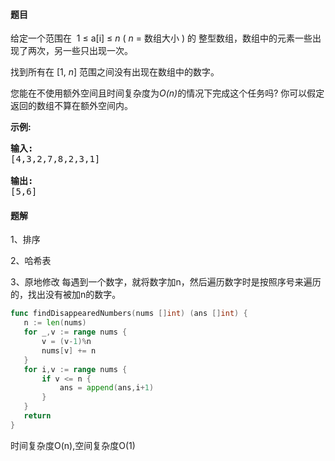 #### 题目
<p>给定一个范围在&nbsp; 1 &le; a[i] &le; <em>n</em> (&nbsp;<em>n</em> = 数组大小 ) 的 整型数组，数组中的元素一些出现了两次，另一些只出现一次。</p>

<p>找到所有在 [1, <em>n</em>] 范围之间没有出现在数组中的数字。</p>

<p>您能在不使用额外空间且时间复杂度为<em>O(n)</em>的情况下完成这个任务吗? 你可以假定返回的数组不算在额外空间内。</p>

<p><strong>示例:</strong></p>

<pre>
<strong>输入:</strong>
[4,3,2,7,8,2,3,1]

<strong>输出:</strong>
[5,6]
</pre>


 #### 题解
 1、排序
 
 2、哈希表
 
 3、原地修改
 每遇到一个数字，就将数字加n，然后遍历数字时是按照序号来遍历的，找出没有被加n的数字。
 ```go
func findDisappearedNumbers(nums []int) (ans []int) {
    n := len(nums)
    for _,v := range nums {
        v = (v-1)%n
        nums[v] += n
    }
    for i,v := range nums {
        if v <= n {
            ans = append(ans,i+1)
        }
    }
    return 
}
```
 时间复杂度O(n),空间复杂度O(1)